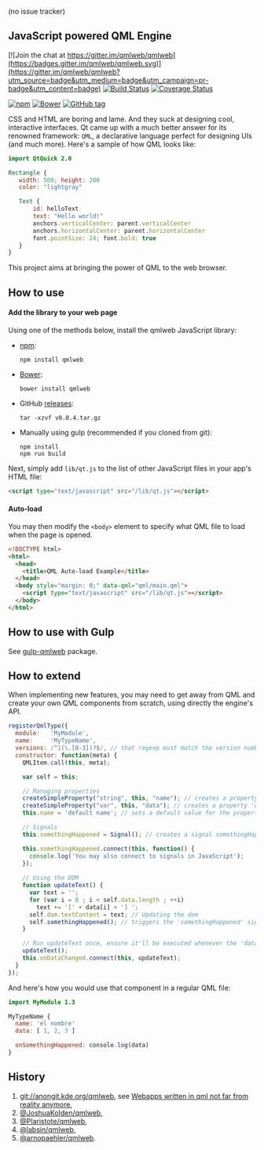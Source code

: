 (no issue tracker)

## JavaScript powered QML Engine

[![Join the chat at https://gitter.im/qmlweb/qmlweb](https://badges.gitter.im/qmlweb/qmlweb.svg)](https://gitter.im/qmlweb/qmlweb?utm_source=badge&utm_medium=badge&utm_campaign=pr-badge&utm_content=badge)
[![Build Status](https://travis-ci.org/qmlweb/qmlweb.svg?branch=master)](https://travis-ci.org/qmlweb/qmlweb)
[![Coverage Status](https://coveralls.io/repos/github/qmlweb/qmlweb/badge.svg?branch=master)](https://coveralls.io/github/qmlweb/qmlweb?branch=master)

[![npm](https://img.shields.io/npm/v/qmlweb.svg)](https://www.npmjs.com/package/qmlweb)
[![Bower](https://img.shields.io/bower/v/qmlweb.svg)](http://bower.io/search/?q=qmlweb)
[![GitHub tag](https://img.shields.io/github/tag/qmlweb/qmlweb.svg)](https://github.com/qmlweb/qmlweb/releases)

CSS and HTML are boring and lame. And they suck at designing cool, interactive interfaces. Qt came up with a much better answer for its renowned framework: `QML`, a declarative language perfect for designing UIs (and much more). Here's a sample of how QML looks like:

```QML
import QtQuick 2.0

Rectangle {
   width: 500; height: 200
   color: "lightgray"

   Text {
       id: helloText
       text: "Hello world!"
       anchors.verticalCenter: parent.verticalCenter
       anchors.horizontalCenter: parent.horizontalCenter
       font.pointSize: 24; font.bold: true
   }
}
```

This project aims at bringing the power of QML to the web browser.

## How to use
#### Add the library to your web page
Using one of the methods below, install the qmlweb JavaScript library:

- [npm](https://www.npmjs.com/package/qmlweb):

  ```
  npm install qmlweb
  ```

- [Bower](http://bower.io/search/?q=qmlweb):

  ```
  bower install qmlweb
  ```

- GitHub [releases](https://github.com/qmlweb/qmlweb/releases):
  ```
  tar -xzvf v0.0.4.tar.gz
  ```

- Manually using gulp (recommended if you cloned from git):
  ```
  npm install
  npm run build
  ```

Next, simply add `lib/qt.js` to the list of other JavaScript files in your app's HTML file:


```HTML
<script type="text/javascript" src="/lib/qt.js"></script>
```

#### Auto-load
You may then modify the `<body>` element to specify what QML file to load when the page is opened.

```HTML
<!DOCTYPE html>
<html>
  <head>
    <title>QML Auto-load Example</title>
  </head>
  <body style="margin: 0;" data-qml="qml/main.qml">
    <script type="text/javascript" src="/lib/qt.js"></script>
  </body>
</html>
````

## How to use with Gulp
See [gulp-qmlweb](https://github.com/qmlweb/gulp-qmlweb) package.

## How to extend
When implementing new features, you may need to get away from QML and create your own QML components from scratch, using directly the engine's API.

```Javascript
registerQmlType({
  module:   'MyModule',
  name:     'MyTypeName',
  versions: /^1(\.[0-3])?$/, // that regexp must match the version number for the import to work
  constructor: function(meta) {
    QMLItem.call(this, meta);

    var self = this;

    // Managing properties
    createSimpleProperty("string", this, "name"); // creates a property 'name' of type string
    createSimpleProperty("var", this, "data"); // creates a property 'data' of undefined type
    this.name = 'default name'; // sets a default value for the property 'name'

    // Signals
    this.somethingHappened = Signal(); // creates a signal somethingHappened

    this.somethingHappened.connect(this, function() {
      console.log('You may also connect to signals in JavaScript');
    });
  
    // Using the DOM
    function updateText() {
      var text = '';
      for (var i = 0 ; i < self.data.length ; ++i)
        text += '[' + data[i] + '] ';
      self.dom.textContent = text; // Updating the dom
      self.somethingHappened(); // triggers the 'somethingHappened' signal.
    }

    // Run updateText once, ensure it'll be executed whenever the 'data' property changes.
    updateText();
    this.onDataChanged.connect(this, updateText);
  }
});
```

And here's how you would use that component in a regular QML file:
```QML
import MyModule 1.3

MyTypeName {
  name: 'el nombre'
  data: [ 1, 2, 3 ]

  onSomethingHappened: console.log(data)
}
```

## History

 1. [git://anongit.kde.org/qmlweb](https://quickgit.kde.org/?p=qmlweb.git), see [Webapps written in qml not far from reality anymore](http://akreuzkamp.de/2013/07/10/webapps-written-in-qml-not-far-from-reality-anymore),
 2. [@JoshuaKolden/qmlweb](https://github.com/JoshuaKolden/qmlweb),
 3. [@Plaristote/qmlweb](https://github.com/Plaristote/qmlweb),
 4. [@labsin/qmlweb](https://github.com/labsin/qmlweb),
 5. [@arnopaehler/qmlweb](https://github.com/arnopaehler/qmlweb).
